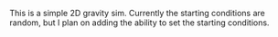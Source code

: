 This is a simple 2D gravity sim. Currently the starting conditions are random, but I plan on adding the ability to set the starting conditions.
